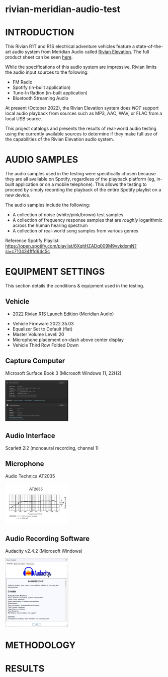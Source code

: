 # rivian-meridian-audio-test

# INTRODUCTION
This Rivian R1T and R1S electrical adventure vehicles feature a state-of-the-art audio system from Meridian Audio called [Rivian Elevation](https://www.meridian-audio.com/partners/rivian/). The full product sheet can be seen [here](https://www.meridian-audio.com/media/8d9e24b1af5e762/rivian-r1t-meridian-at-a-glance.pdf).

While the specifications of this audio system are impressive, Rivian limits the audio input sources to the following:
* FM Radio
* Spotify (in-built application)
* Tune-In Radion (in-built application)
* Bluetooth Streaming Audio

At present (October 2022), the Rivian Elevation system does *NOT* support local audio playback from sources such as MP3, AAC, WAV, or FLAC from a local USB source.

This project catalogs and presents the results of real-world audio testing using the currently available sources to determine if they make full use of the capabilities of the Rivian Elevation audio system. 

# AUDIO SAMPLES
The audio samples used in the testing were specifically chosen because they are all available on Spotify, regardless of the playback platform (eg, in-built application or on a mobile telephone).  This allows the testing to proceed by simply recording the playback of the entire Spotify playlist on a new device.

The audio samples include the following:
* A collection of noise (white/pink/brown) test samples
* A collection of frequency response samples that are *roughly* logarithmic across the human hearing spectrum
* A collection of real-world song samples from various genres

Reference Spotify Playlist: https://open.spotify.com/playlist/6XqitHZADq009M9vvkdxmN?si=c710434fffd64c5c

# EQUIPMENT SETTINGS
This section details the conditions & equipment used in the testing.

## Vehicle
* [2022 Rivian R1S Launch Edition](https://rivian.com/r1s) (Meridian Audio)
- Vehicle Firmware 2022.35.03
- Equalizer Set to Default (flat)
- Master Volume Level: 20
- Microphone placement on-dash above center display
- Vehicle Third Row Folded Down

## Capture Computer
Microsoft Surface Book 3 (Microsoft Windows 11, 22H2)

<img src="images/surface_book_id_information.png" alt="MS Surface Book ID Information" width="200"/>

## Audio Interface
Scarlett 2i2 (monoaural recording, channel 1)

## Microphone
Audio Technica AT2035

<img src="images/at2035_freq.jpg" alt="AT2035 Frequency Response" width="200"/>

## Audio Recording Software
Audacity v2.4.2 (Microsoft Windows)

<img src="images/audacity_version.png" alt="Audacity Version" width="200"/>

# METHODOLOGY

# RESULTS
